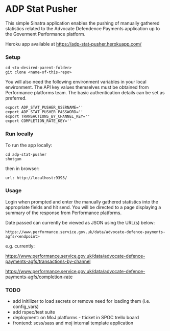 # ADP Stat Pusher

This simple Sinatra application enables the pushing of manually gathered statistics related to the Advocate
Defendence Payments application up to the Goverment Performance platform.

Heroku app available at https://adp-stat-pusher.herokuapp.com/

### Setup

```
cd <to-desired-parent-folder>
git clone <name-of-this-repo>
```

You will also need the following environment variables in your local environment. The API key values themselves must be obtained from Performance platforms team. The basic authentication details can be set as preferred.

```
export ADP_STAT_PUSHER_USERNAME=''
export ADP_STAT_PUSHER_PASSWORD=''
export TRANSACTIONS_BY_CHANNEL_KEY=''
export COMPLETION_RATE_KEY=''
```
### Run locally

To run the app locally:

```
cd adp-stat-pusher
shotgun
```

then in browser:

```
url: http://localhost:9393/
```

### Usage

Login when prompted and enter the manually gathered statistics into the appropriate fields and hit send. You will be directed to a page displaying a summary of the response from Performance platforms.

Date passed can currently be viewed as JSON using the URL(s) below:

```
https://www.performance.service.gov.uk/data/advocate-defence-payments-agfs/<endpoint>
```

e.g. currently:

  https://www.performance.service.gov.uk/data/advocate-defence-payments-agfs/transactions-by-channel

  https://www.performance.service.gov.uk/data/advocate-defence-payments-agfs/completion-rate

### TODO

  - add initilizer to load secrets or remove need for loading them (i.e. config_vars)
  - add rspec/test suite
  - deployment: on MoJ platforms - tticket in SPOC trello board
  - frontend: scss/sass and moj internal template application
